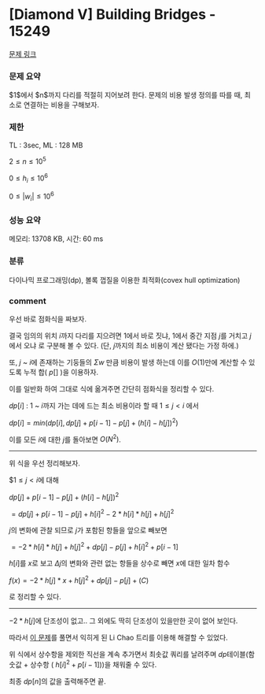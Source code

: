 
# [Diamond V] Building Bridges - 15249

[문제 링크](https://www.acmicpc.net/problem/15249)

### 문제 요약

<p> $1$에서 $n$까지 다리를 적절히 지어보려 한다. 문제의 비용 발생 정의를 따를 때, 최소로 연결하는 비용을 구해보자. </p>

### 제한

TL : 3sec, ML : 128 MB

$2 ≤ n ≤ 10^5$

$0 ≤ h_i ≤ 10^6$

$0 ≤ |w_i| ≤ 10^6$

### 성능 요약

메모리: 13708 KB, 시간: 60 ms

### 분류

다이나믹 프로그래밍(dp), 볼록 껍질을 이용한 최적화(covex hull optimization)

### comment

우선 바로 점화식을 짜보자. 

결국 임의의 위치 $i$까지 다리를 지으려면 $1$에서 바로 짓냐, $1$에서 중간 지점 $j$를 거치고 $j$에서 오냐 로 구분해 볼 수 있다. (단, $j$까지의 최소 비용이 계산 됐다는 가정 하에.)

또, $j$ ~ $i$에 존재하는 기둥들의 $Σw$ 만큼 비용이 발생 하는데 이를 $O(1)$만에 계산할 수 있도록 누적 합( $p[]$ )을 이용하자.

이를 일반화 하여 그대로 식에 옮겨주면 간단히 점화식을 정리할 수 있다.

$dp[i]$ : $1$ ~ $i$까지 가는 데에 드는 최소 비용이라 할 때 $1 ≤ j < i$ 에서

$dp[i] = min(dp[i], dp[j] + p[i - 1] - p[j] + (h[i] - h[j])^2)$

이를 모든 $i$에 대한 $j$를 돌아보면 $O(N^2)$.

-----------------------------------------------------------------------------------------------------------------------------------------------------------------------

위 식을 우선 정리해보자.

$$1 ≤ j < i$에 대해

$dp[j] + p[i - 1] - p[j] + (h[i] - h[j])^2$

$= dp[j] + p[i - 1] - p[j] + h[i]^2 - 2 * h[i] * h[j] + h[j]^2$

$j$의 변화에 관찰 되므로 $j$가 포함된 항들을 앞으로 빼보면

$= -2 * h[i] * h[j] + h[j]^2 + dp[j] - p[j] + h[i]^2 + p[i - 1]$

$h[i]$를 $x$로 보고 $Δj$의 변화와 관련 없는 항들을 상수로 빼면 $x$에 대한 일차 함수

$f(x) = -2 * h[j] * x + h[j]^2 + dp[j] - p[j] + (C)$

로 정리할 수 있다.

-----------------------------------------------------------------------------------------------------------------------------------------------------------------------

$-2 * h[j]$에 단조성이 없고.. 그 외에도 딱히 단조성이 있을만한 곳이 없어 보인다.

따라서 [이 문제](https://github.com/pill27211/Baekjoon/tree/main/Diamond/17526_Star%20Trek)를 풀면서 익히게 된 Li Chao 트리를 이용해 해결할 수 있었다.

위 식에서 상수항을 제외한 직선을 계속 추가면서 최솟값 쿼리를 날려주며 $dp$테이블(함숫값 + 상수항 ( $h[i]^2 + p[i - 1]$))을 채워줄 수 있다.

최종 $dp[n]$의 값을 출력해주면 끝.
